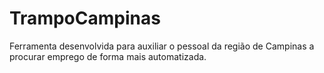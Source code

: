 # TrampoCampinas

Ferramenta desenvolvida para auxiliar o pessoal da região de Campinas a procurar emprego de forma mais automatizada.
